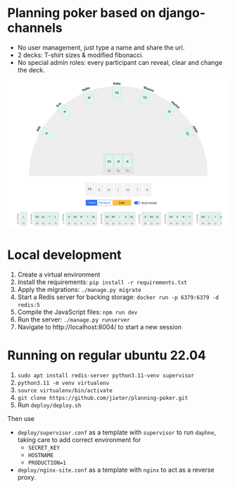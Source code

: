 # Planning poker based on django-channels

 - No user management, just type a name and share the url.
 - 2 decks: T-shirt sizes & modified fibonacci.
 - No special admin roles: every participant can reveal, clear and change the deck.

![Screenshot of the application in this repo](screenshot.png)

# Local development
1. Create a virtual environment
1. Install the requirements: `pip install -r requirements.txt`
1. Apply the migrations: `./manage.py migrate`
1. Start a Redis server for backing storage: `docker run -p 6379:6379 -d redis:5`
1. Compile the JavaScript files: `npm run dev`
1. Run the server: `./manage.py runserver`
1. Navigate to http://localhost:8004/ to start a new session

# Running on regular ubuntu 22.04
1. `sudo apt install redis-server python3.11-venv supervisor`
1. `python3.11 -m venv virtualenv`
1. `source virtualenv/bin/activate`
1. `git clone https://github.com/jieter/planning-poker.git`
1. Run `deploy/deploy.sh`

Then use
- `deploy/supervisor.conf` as a template with `supervisor` to run `daphne`, taking care to add correct environment for
  - `SECRET_KEY`
  - `HOSTNAME`
  - `PRODUCTION=1`
- `deploy/nginx-site.conf` as a template with `nginx` to act as a reverse proxy.
